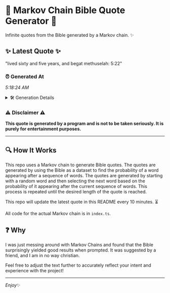 # 📖 Markov Chain Bible Quote Generator 📖

Infinite quotes from the Bible generated by a Markov chain. ✨

## ✨ Latest Quote ✨
"lived sixty and five years, and begat methuselah: 5:22"

### ⏰ Generated At
*5:18:24 AM*

<details>
    <summary>🛠️ Generation Details</summary>
    <p>
        <strong>🌱 Seed:</strong> lived<br>
        <strong>🔄 Iterations:</strong> 8<br>
        <strong>📜 Context History:</strong><br>[ lived ]: sixty<br>[ lived, sixty ]: and<br>[ lived, sixty, and ]: five<br>[ lived, sixty, and, five ]: years,<br>[ lived, sixty, and, five, years, ]: and<br>[ lived, sixty, and, five, years,, and ]: begat<br>[ sixty, and, five, years,, and, begat ]: methuselah:<br>[ and, five, years,, and, begat, methuselah: ]: 5:22<br>
    </p>
</details>

### ⚠️ Disclaimer ⚠️
**This quote is generated by a program and is not to be taken seriously. It is purely for entertainment purposes.**

---

## 🔍 How It Works

This repo uses a Markov chain to generate Bible quotes. The quotes are generated by using the Bible as a dataset to find the probability of a word appearing after a sequence of words. The quotes are generated by starting with a random word and then selecting the next word based on the probability of it appearing after the current sequence of words. This process is repeated until the desired length of the quote is reached.

This repo will update the latest quote in this README every 10 minutes. ⏳

All code for the actual Markov chain is in `index.ts`.

## ❓ Why

I was just messing around with Markov Chains and found that the Bible surprisingly yielded good results when prompted. 
It was suggested by a friend, and I am in no way christian.

Feel free to adjust the text further to accurately reflect your intent and experience with the project!

---

*Enjoy*✨

